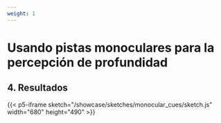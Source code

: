 ```yaml
---
weight: 1
---
```


# Usando pistas monoculares para la percepción de profundidad 

## 4. Resultados

{{< p5-iframe sketch="/showcase/sketches/monocular_cues/sketch.js" width="680" height="490" >}}
